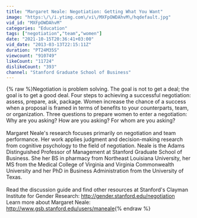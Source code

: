 ```yaml
---
title: "Margaret Neale: Negotiation: Getting What You Want"
image: "https:\/\/i.ytimg.com\/vi\/MXFpOWDAhvM\/hqdefault.jpg"
vid_id: "MXFpOWDAhvM"
categories: "Education"
tags: ["negotiation","team","women"]
date: "2021-10-15T20:36:41+03:00"
vid_date: "2013-03-13T22:15:11Z"
duration: "PT24M35S"
viewcount: "910749"
likeCount: "11724"
dislikeCount: "393"
channel: "Stanford Graduate School of Business"
---
```

{% raw %}Negotiation is problem solving. The goal is not to get a deal; the goal is to get a good deal. Four steps to achieving a successful negotiation: assess, prepare, ask, package. Women increase the chance of a success when a proposal is framed in terms of benefits to your counterparts, team, or organization. Three questions to prepare women to enter a negotiation: Why are you asking? How are you asking? For whom are you asking?<br /><br />Margaret Neale's research focuses primarily on negotiation and team performance. Her work applies judgment and decision-making research from cognitive psychology to the field of negotiation. Neale is the Adams Distinguished Professor of Management at Stanford Graduate School of Business. She her BS in pharmacy from Northeast Louisiana University, her MS from the Medical College of Virginia and Virginia Commonwealth University and her PhD in Business Administration from the University of Texas.<br /><br />Read the discussion guide and find other resources at Stanford's Clayman Institute for Gender Research: <a rel="nofollow" target="blank" href="http://gender.stanford.edu/negotiation">http://gender.stanford.edu/negotiation</a><br />Learn more about Margaret Neale: <a rel="nofollow" target="blank" href="http://www.gsb.stanford.edu/users/maneale">http://www.gsb.stanford.edu/users/maneale</a>{% endraw %}
